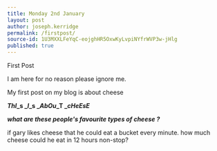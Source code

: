 ```yaml
---
title: Monday 2nd January
layout: post
author: joseph.kerridge
permalink: /firstpost/
source-id: 1U3MXXLFeYqC-eojghHR5OxwKyLvpiNYfrWVP3w-jHlg
published: true
---
```

First Post

I am here for no reason please ignore me.

My first post on my blog is about cheese

**_T_****_h_****_I_****_s _****_I_****_s _****_A_****_b_****_O_****_u_****_T _****_c_****_HeE_****_s_****_E_**

**_what are these people's favourite types of cheese ?_**

if gary likes cheese that he could eat a bucket every minute. how much cheese could he eat in 12 hours non-stop?

